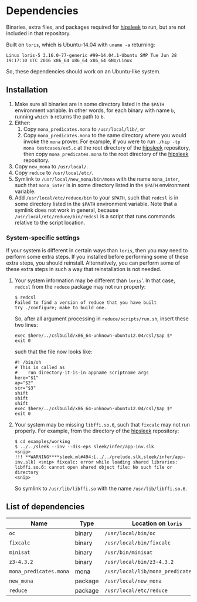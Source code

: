 # Dependencies
Binaries, extra files, and packages required for [hipsleek] to run, but are not included in that repository.

Built on `loris`, which is Ubuntu-14.04 with `uname -a` returning:
```
Linux loris-5 3.16.0-77-generic #99~14.04.1-Ubuntu SMP Tue Jun 28 19:17:10 UTC 2016 x86_64 x86_64 x86_64 GNU/Linux
```

So, these dependencies should work on an Ubuntu-like system.

## Installation
1. Make sure all binaries are in some directory listed in the `$PATH` environment variable. In other words, for each binary with name `b`, running `which b` returns the path to `b`.
1. Either:
   1. Copy `mona_predicates.mona` to `/usr/local/lib/`, or
   1. Copy `mona_predicates.mona` to the same directory where you would invoke the `mona` prover. For example, if you were to run `./hip -tp mona testcases/ex5.c` at the root directory of the [hipsleek] repository, then copy `mona_predicates.mona` to the root directory of the [hipsleek] repository.
1. Copy `new_mona` to `/usr/local/`.
1. Copy `reduce` to `/usr/local/etc/`.
1. Symlink to `/usr/local/new_mona/bin/mona` with the name `mona_inter`, such that `mona_inter` is in some directory listed in the `$PATH` environment variable.
1. Add `/usr/local/etc/reduce/bin` to your `$PATH`, such that `redcsl` is in some directory listed in the `$PATH` environment variable. Note that a symlink does not work in general, because `/usr/local/etc/reduce/bin/redcsl` is a script that runs commands relative to the script location.

### System-specific settings
If your system is different in certain ways than `loris`, then you may need to perform some extra steps. If you installed before performing some of these extra steps, you should reinstall. Alternatively, you can perform some of these extra steps in such a way that reinstallation is not needed.

1. Your system information may be different than `loris`'. In that case, `redcsl` from the `reduce` package may not run properly:
   ```
   $ redcsl
   Failed to find a version of reduce that you have built
   try ./configure; make to build one.
   ```
   So, after all argument processing in `reduce/scripts/run.sh`, insert these two lines:
   ```
   exec $here/../cslbuild/x86_64-unknown-ubuntu12.04/csl/$ap $*
   exit 0
   ```
   such that the file now looks like:
   ```
   #! /bin/sh
   # This is called as
   #    run directory-it-is-in appname scriptname args
   here="$1"
   ap="$2"
   scr="$3"
   shift
   shift
   shift
   exec $here/../cslbuild/x86_64-unknown-ubuntu12.04/csl/$ap $*
   exit 0
   ```
1. Your system may be missing `libffi.so.6`, such that `fixcalc` may not run properly. For example, from the directory of the [hipsleek] repository:
   ```
   $ cd examples/working
   $ ../../sleek --inv --dis-eps sleek/infer/app-inv.slk
   <snip>
   !!! **WARNING****sleek.ml#494:[../../prelude.slk,sleek/infer/app-inv.slk] <snip> fixcalc: error while loading shared libraries: libffi.so.6: cannot open shared object file: No such file or directory
   <snip>
   ```
   So symlink to `/usr/lib/libffi.so` with the name `/usr/lib/libffi.so.6`.

## List of dependencies
Name|Type|Location on `loris`
---|---|---
`oc`|binary|`/usr/local/bin/oc`
`fixcalc`|binary|`/usr/local/bin/fixcalc`
`minisat`|binary|`/usr/bin/minisat`
`z3-4.3.2`|binary|`/usr/local/bin/z3-4.3.2`
`mona_predicates.mona`|mona|`/usr/local/lib/mona_predicates.mona`
`new_mona`|package|`/usr/local/new_mona`
`reduce`|package|`/usr/local/etc/reduce`

[hipsleek]: https://github.com/hipsleek/hipsleek
